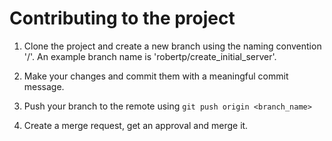 # Contributing to the project

1. Clone the project and create a new branch using the naming convention '<your-name>/<feature-description>'. An example branch name is 'robertp/create_initial_server'.

2. Make your changes and commit them with a meaningful commit message.

3. Push your branch to the remote using ``git push origin <branch_name>``

4. Create a merge request, get an approval and merge it.
